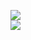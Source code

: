 [![](https://img.shields.io/badge/Made%20With-Github%20Spray-lightgrey.svg?style=for-the-badge&logo=github)](https://github.com/Annihil/github-spray#12402)  
[![](https://i.imgur.com/2DrTn0Z.gif)](https://github.com/Annihil/github-spray)